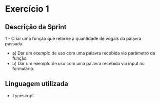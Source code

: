 # Exercício 1

## Descrição da Sprint

1 - Criar uma função que retorne a quantidade de vogais da palavra passada.

- a) Dar um exemplo de uso com uma palavra recebida via parâmetro da função.
- b) Dar um exemplo de uso com uma palavra recebida via input no formulário.

## Linguagem utilizada

- Typescript
